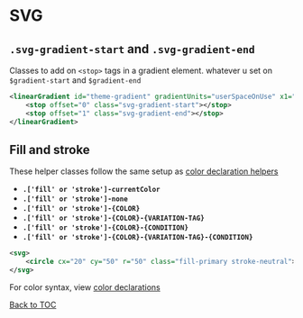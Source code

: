 # SVG

## **`.svg-gradient-start`** and **`.svg-gradient-end`**

Classes to add on `<stop>` tags in a gradient element. whatever u set on `$gradient-start` and `$gradient-end`

```xml
<linearGradient id="theme-gradient" gradientUnits="userSpaceOnUse" x1="0" y1="0" x2="194.3924" y2="29">
	<stop offset="0" class="svg-gradient-start"></stop>
	<stop offset="1" class="svg-gradient-end"></stop>
</linearGradient>
```

## Fill and stroke

These helper classes follow the same setup as [color declaration helpers](../scaffolding/colors.md#helpers)

- **`.['fill' or 'stroke']-currentColor`**
- **`.['fill' or 'stroke']-none`**
- **`.['fill' or 'stroke']-{COLOR}`**
- **`.['fill' or 'stroke']-{COLOR}-{VARIATION-TAG}`**
- **`.['fill' or 'stroke']-{COLOR}-{CONDITION}`**
- **`.['fill' or 'stroke']-{COLOR}-{VARIATION-TAG}-{CONDITION}`**

```xml
<svg>
	<circle cx="20" cy="50" r="50" class="fill-primary stroke-neutral">
</svg>
```

For color syntax, view [color declarations](../scaffolding/colors.md#helpers)

[Back to TOC](../../../readme.md)
